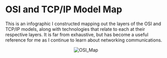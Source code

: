 # OSI and TCP/IP Model Map
This is an infographic I constructed mapping out the layers of the OSI and TCP/IP models, along with technologies that relate to each at their respective layers. It is far from exhaustive, but has become a useful reference for me as I continue to learn about networking communications. 

<p align="center">
<img src="https://imgur.com/kXaedrT.png" alt="OSI_Map"/>
</p>
